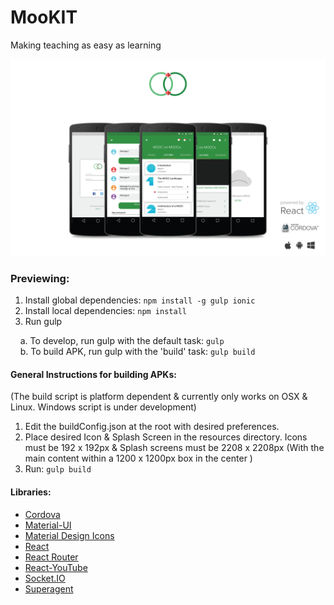 # MooKIT
Making teaching as easy as learning

![MooKIT](./heroImg.png)

### Previewing:
1. Install global dependencies: `npm install -g gulp ionic`
2. Install local dependencies: `npm install`
3. Run gulp

&nbsp;&nbsp;&nbsp;&nbsp;a. To develop, run gulp with the default task: `gulp`  
&nbsp;&nbsp;&nbsp;&nbsp;b. To build APK, run gulp with the 'build' task: `gulp build`

#### General Instructions for building APKs:

(The build script is platform dependent & currently only works on OSX & Linux. Windows script is under development)

1. Edit the buildConfig.json at the root with desired preferences.
2. Place desired Icon & Splash Screen in the resources directory. Icons must be 192 x 192px & Splash screens must be 2208 x 2208px (With the main content within a 1200 x 1200px box in the center )
3. Run: `gulp build`

#### Libraries:

* [Cordova](https://github.com/apache/cordova-js)
* [Material-UI](https://github.com/callemall/material-ui)
* [Material Design Icons](https://github.com/templarian/MaterialDesign/)
* [React](https://github.com/facebook/react)
* [React Router](https://github.com/rackt/react-router)
* [React-YouTube](https://github.com/compedit/react-youtube)
* [Socket.IO](https://github.com/socketio/socket.io-client)
* [Superagent](https://github.com/visionmedia/superagent)

